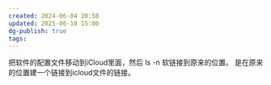 ```yaml
---
created: 2024-06-04 20:58
updated: 2025-06-10 15:00
dg-publish: true
tags:
---
```


把软件的配置文件移动到iCloud里面，然后 ls -n 软链接到原来的位置。
是在原来的位置建一个链接到icloud文件的链接。
